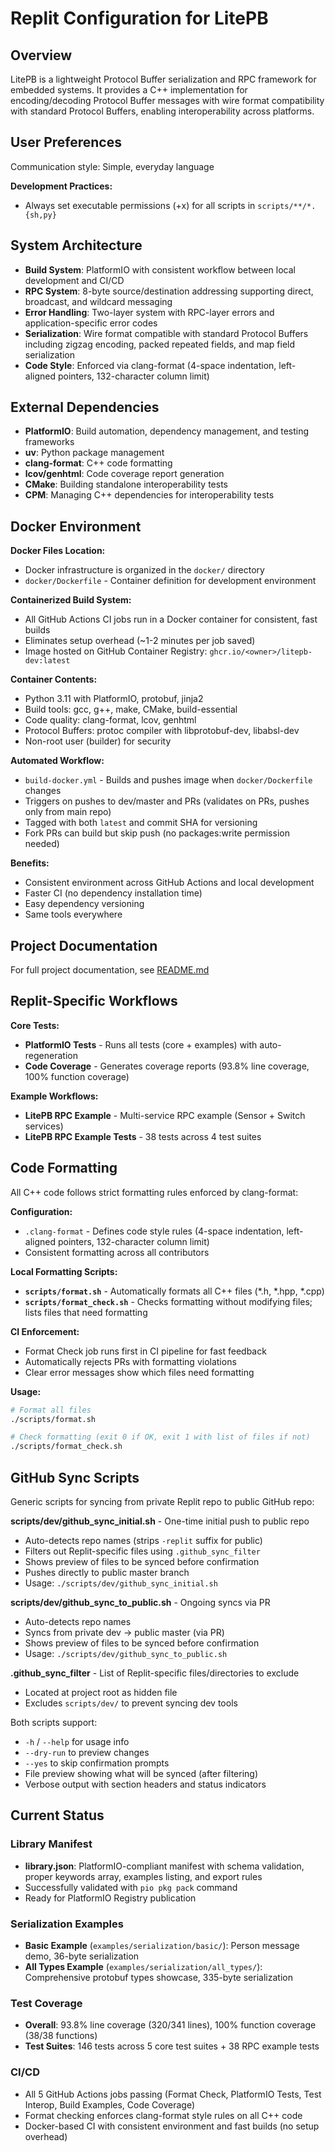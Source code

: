 # Replit Configuration for LitePB

## Overview
LitePB is a lightweight Protocol Buffer serialization and RPC framework for embedded systems. It provides a C++ implementation for encoding/decoding Protocol Buffer messages with wire format compatibility with standard Protocol Buffers, enabling interoperability across platforms.

## User Preferences
Communication style: Simple, everyday language

**Development Practices:**
- Always set executable permissions (+x) for all scripts in `scripts/**/*.{sh,py}`

## System Architecture
- **Build System**: PlatformIO with consistent workflow between local development and CI/CD
- **RPC System**: 8-byte source/destination addressing supporting direct, broadcast, and wildcard messaging
- **Error Handling**: Two-layer system with RPC-layer errors and application-specific error codes
- **Serialization**: Wire format compatible with standard Protocol Buffers including zigzag encoding, packed repeated fields, and map field serialization
- **Code Style**: Enforced via clang-format (4-space indentation, left-aligned pointers, 132-character column limit)

## External Dependencies
- **PlatformIO**: Build automation, dependency management, and testing frameworks
- **uv**: Python package management
- **clang-format**: C++ code formatting
- **lcov/genhtml**: Code coverage report generation
- **CMake**: Building standalone interoperability tests
- **CPM**: Managing C++ dependencies for interoperability tests

## Docker Environment

**Docker Files Location:**
- Docker infrastructure is organized in the `docker/` directory
- `docker/Dockerfile` - Container definition for development environment

**Containerized Build System:**
- All GitHub Actions CI jobs run in a Docker container for consistent, fast builds
- Eliminates setup overhead (~1-2 minutes per job saved)
- Image hosted on GitHub Container Registry: `ghcr.io/<owner>/litepb-dev:latest`

**Container Contents:**
- Python 3.11 with PlatformIO, protobuf, jinja2
- Build tools: gcc, g++, make, CMake, build-essential
- Code quality: clang-format, lcov, genhtml
- Protocol Buffers: protoc compiler with libprotobuf-dev, libabsl-dev
- Non-root user (builder) for security

**Automated Workflow:**
- `build-docker.yml` - Builds and pushes image when `docker/Dockerfile` changes
- Triggers on pushes to dev/master and PRs (validates on PRs, pushes only from main repo)
- Tagged with both `latest` and commit SHA for versioning
- Fork PRs can build but skip push (no packages:write permission needed)

**Benefits:**
- Consistent environment across GitHub Actions and local development
- Faster CI (no dependency installation time)
- Easy dependency versioning
- Same tools everywhere

## Project Documentation
For full project documentation, see [README.md](README.md)

## Replit-Specific Workflows

**Core Tests:**
- **PlatformIO Tests** - Runs all tests (core + examples) with auto-regeneration
- **Code Coverage** - Generates coverage reports (93.8% line coverage, 100% function coverage)

**Example Workflows:**
- **LitePB RPC Example** - Multi-service RPC example (Sensor + Switch services)
- **LitePB RPC Example Tests** - 38 tests across 4 test suites

## Code Formatting

All C++ code follows strict formatting rules enforced by clang-format:

**Configuration:**
- `.clang-format` - Defines code style rules (4-space indentation, left-aligned pointers, 132-character column limit)
- Consistent formatting across all contributors

**Local Formatting Scripts:**
- **`scripts/format.sh`** - Automatically formats all C++ files (*.h, *.hpp, *.cpp)
- **`scripts/format_check.sh`** - Checks formatting without modifying files; lists files that need formatting

**CI Enforcement:**
- Format Check job runs first in CI pipeline for fast feedback
- Automatically rejects PRs with formatting violations
- Clear error messages show which files need formatting

**Usage:**
```bash
# Format all files
./scripts/format.sh

# Check formatting (exit 0 if OK, exit 1 with list of files if not)
./scripts/format_check.sh
```

## GitHub Sync Scripts

Generic scripts for syncing from private Replit repo to public GitHub repo:

**scripts/dev/github_sync_initial.sh** - One-time initial push to public repo
- Auto-detects repo names (strips `-replit` suffix for public)
- Filters out Replit-specific files using `.github_sync_filter`
- Shows preview of files to be synced before confirmation
- Pushes directly to public master branch
- Usage: `./scripts/dev/github_sync_initial.sh`

**scripts/dev/github_sync_to_public.sh** - Ongoing syncs via PR
- Auto-detects repo names
- Syncs from private dev → public master (via PR)
- Shows preview of files to be synced before confirmation
- Usage: `./scripts/dev/github_sync_to_public.sh`

**.github_sync_filter** - List of Replit-specific files/directories to exclude
- Located at project root as hidden file
- Excludes `scripts/dev/` to prevent syncing dev tools

Both scripts support:
- `-h` / `--help` for usage info
- `--dry-run` to preview changes
- `--yes` to skip confirmation prompts
- File preview showing what will be synced (after filtering)
- Verbose output with section headers and status indicators

## Current Status

### Library Manifest
- **library.json**: PlatformIO-compliant manifest with schema validation, proper keywords array, examples listing, and export rules
- Successfully validated with `pio pkg pack` command
- Ready for PlatformIO Registry publication

### Serialization Examples
- **Basic Example** (`examples/serialization/basic/`): Person message demo, 36-byte serialization
- **All Types Example** (`examples/serialization/all_types/`): Comprehensive protobuf types showcase, 335-byte serialization

### Test Coverage
- **Overall**: 93.8% line coverage (320/341 lines), 100% function coverage (38/38 functions)
- **Test Suites**: 146 tests across 5 core test suites + 38 RPC example tests

### CI/CD
- All 5 GitHub Actions jobs passing (Format Check, PlatformIO Tests, Test Interop, Build Examples, Code Coverage)
- Format checking enforces clang-format style rules on all C++ code
- Docker-based CI with consistent environment and fast builds (no setup overhead)